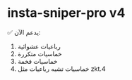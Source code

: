 # insta-sniper-pro v4
✅ يدعم الآن:
1. رباعيات عشوائية
2. خماسيات متكررة
3. خماسيات فخمة
4. خماسيات تشبه رباعيات مثل zkt.4